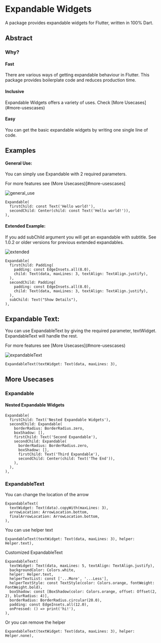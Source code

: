 <h1>Expandable Widgets</h1>
A package provides expandable widgets for Flutter, written in 100% Dart.

<h2> Abstract </h2>
<h3>Why?</h3>

<h4>Fast</h4>
There are various ways of getting expandable behaviour in Flutter. This package provides boilerplate code and reduces production time.

<h4>Inclusive</h4>
Expandable Widgets offers a variety of uses. Check [More Usecases](#more-usescases)

<h4>Easy</h4>
<p>You can get the basic expandable widgets by writing one single line of code.</p>

<h2>Examples</h2>
<h4>General Use:</h4>
<p>You can simply use Expandable with 2 required parameters.</p>
<p> For more features see (More Usecases)[#more-usescases] </p>

![general_use](https://user-images.githubusercontent.com/69001201/120908143-15d74b80-c670-11eb-81df-b3a5f83a99ac.gif)

```
Expandable(
  firstChild: const Text('Hello world!'),
  secondChild: Center(child: const Text('Hello world!')),
),
```

<h4>Extended Example:</h4>
<p>If you add subChild argument you will get an expandable with subtitle. See 1.0.2 or older versions for previous extended expandables.</p>

![extended](https://user-images.githubusercontent.com/69001201/120908186-87af9500-c670-11eb-8bef-b5ba7e424a08.gif)

```
Expandable(
  firstChild: Padding(
    padding: const EdgeInsets.all(8.0),
    child: Text(data, maxLines: 3, textAlign: TextAlign.justify),
  ),
  secondChild: Padding(
    padding: const EdgeInsets.all(8.0),
    child: Text(data, maxLines: 3, textAlign: TextAlign.justify),
  ),
  subChild: Text("Show Details"),
),
```

<h2>Expandable Text: </h2>
<p> You can use ExpandableText by giving the required parameter, textWidget. ExpandableText will handle the rest. </p>
For more features see [More Usecases](#more-usescases)

![expandableText](https://user-images.githubusercontent.com/69001201/120908163-4ae39e00-c670-11eb-880d-c82e944931b2.gif)

```
ExpandableText(textWidget: Text(data, maxLines: 3),
```

<h2> More Usecases </h2>
<h3>Expandable</h3>
<h4> Nested Expandable Widgets </h4>

```
Expandable(
  firstChild: Text('Nested Expandable Widgets'),
  secondChild: Expandable(
    borderRadius: BorderRadius.zero,
    boxShadow: [],
    firstChild: Text('Second Expandable'),
    secondChild: Expandable(
      borderRadius: BorderRadius.zero,
      boxShadow: [],
      firstChild: Text('Third Expandable'),
      secondChild: Center(child: Text('The End')),
    ),
  ),
),
```

<h3> ExpandableText </h3>

<p> You can change the location of the arrow </p>

```
ExpandableText(
  textWidget: Text(data).copyWith(maxLines: 3),
  arrowLocation: ArrowLocation.bottom,
  finalArrowLocation: ArrowLocation.bottom,
),
```

<p> You can use helper text </p>

```
ExpandableText(textWidget: Text(data, maxLines: 3), helper: Helper.text),
```

<p> Customized ExpandableText </p>

```
ExpandableText(
  textWidget: Text(data, maxLines: 5, textAlign: TextAlign.justify),
  backgroundColor: Colors.white,
  helper: Helper.text,
  helperTextList: const ['...More', '...Less'],
  helperTextStyle: const TextStyle(color: Colors.orange, fontWeight: FontWeight.bold),
  boxShadow: const [BoxShadow(color: Colors.orange, offset: Offset(2, 2), blurRadius: 4)],
  borderRadius: BorderRadius.circular(20.0),
  padding: const EdgeInsets.all(12.0),
  onPressed: () => print('hi!'),
),
```

<p> Or you can remove the helper </p>

```
ExpandableText(textWidget: Text(data, maxLines: 3), helper: Helper.none),
```
